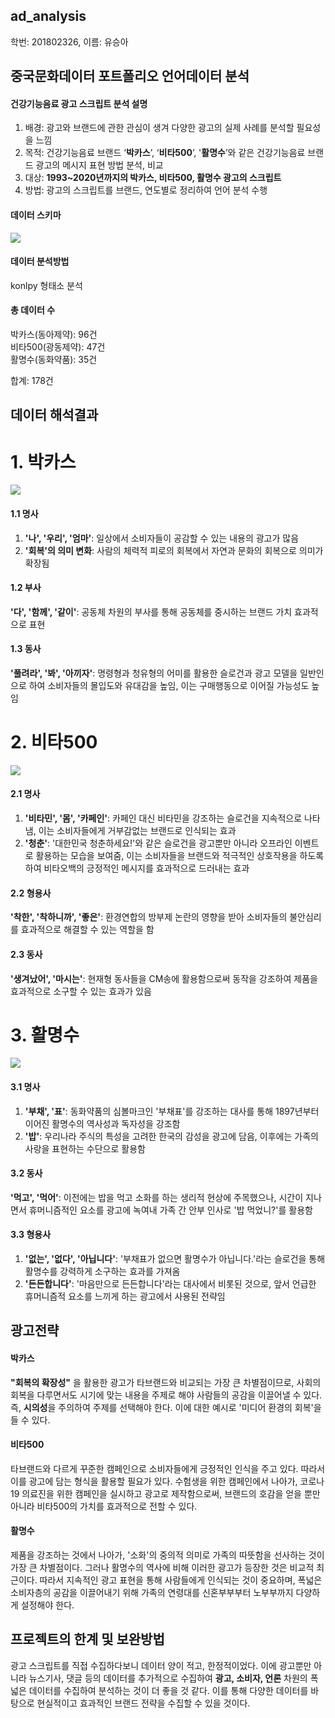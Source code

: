 ## ad_analysis
학번: 201802326, 이름: 유승아

## 중국문화데이터 포트폴리오 언어데이터 분석

#### 건강기능음료 광고 스크립트 분석 설명
1. 배경: 광고와 브랜드에 관한 관심이 생겨 다양한 광고의 실제 사례를 분석할 필요성을 느낌
2. 목적: 건강기능음료 브랜드 ‘**박카스**’, ‘**비타500**’, '**활명수**’와 같은 건강기능음료 브랜드 광고의 메시지 표현 방법 분석, 비교
3. 대상: **1993~2020년까지의 박카스, 비타500, 활명수 광고의 스크립트**
4. 방법: 광고의 스크립트를 브랜드, 연도별로 정리하여 언어 분석 수행

#### 데이터 스키마
<a href='https://ifh.cc/v-spTgMO' target='_blank'><img src='https://ifh.cc/g/spTgMO.png' border='0'></a>

#### 데이터 분석방법
konlpy 형태소 분석

#### 총 데이터 수
박카스(동아제약): 96건    
    비타500(광동제약): 47건    
    활명수(동화약품): 35건

합계: 178건

## 데이터 해석결과
# 1. 박카스
<a href='https://ifh.cc/v-zpcxmD' target='_blank'><img src='https://ifh.cc/g/zpcxmD.jpg' border='0'></a>
#### 1.1 명사
1) **'나', '우리', '엄마'**: 일상에서 소비자들이 공감할 수 있는 내용의 광고가 많음
2) **'회복'의 의미 변화**: 사람의 체력적 피로의 회복에서 자연과 문화의 회복으로 의미가 확장됨
#### 1.2 부사
  **'다', '함께', '같이'**: 공동체 차원의 부사를 통해 공동체를 중시하는 브랜드 가치 효과적으로 표현
#### 1.3 동사
  **'풀려라', '봐', '아끼자'**: 명령형과 청유형의 어미를 활용한 슬로건과 광고 모델을 일반인으로 하여 소비자들의 몰입도와 유대감을 높임, 이는 구매행동으로 이어질 가능성도 높임

# 2. 비타500
<a href='https://ifh.cc/v-WBS4Fz' target='_blank'><img src='https://ifh.cc/g/WBS4Fz.jpg' border='0'></a>
#### 2.1 명사
1) **'비타민', '몸', '카페인'**: 카페인 대신 비타민을 강조하는 슬로건을 지속적으로 나타냄, 이는 소비자들에게 거부감없는 브랜드로 인식되는 효과
2) **'청춘'**: '대한민국 청춘하세요!'와 같은 슬로건을 광고뿐만 아니라 오프라인 이벤트로 활용하는 모습을 보여줌, 이는 소비자들을 브랜드와 적극적인 상호작용을 하도록 하여 비타오백의 긍정적인 메시지를 효과적으로 드러내는 효과
#### 2.2 형용사
**'착한', '착하니까', '좋은'**: 환경연합의 방부제 논란의 영향을 받아 소비자들의 불안심리를 효과적으로 해결할 수 있는 역할을 함
#### 2.3 동사
**'생겨났어', '마시는'**: 현재형 동사들을 CM송에 활용함으로써 동작을 강조하여 제품을 효과적으로 소구할 수 있는 효과가 있음

# 3. 활명수
<a href='https://ifh.cc/v-661NcP' target='_blank'><img src='https://ifh.cc/g/661NcP.jpg' border='0'></a>
#### 3.1 명사
1) **'부채', '표'**: 동화약품의 심볼마크인 '부채표'를 강조하는 대사를 통해 1897년부터 이어진 활명수의 역사성과 독자성을 강조함
2) **'밥'**: 우리나라 주식의 특성을 고려한 한국의 감성을 광고에 담음, 이후에는 가족의 사랑을 표현하는 수단으로 활용함
#### 3.2 동사
**'먹고', '먹어'**: 이전에는 밥을 먹고 소화를 하는 생리적 현상에 주목했으나, 시간이 지나면서 휴머니즘적인 요소를 광고에 녹여내 가족 간 안부 인사로 '밥 먹었니?'를 활용함
#### 3.3 형용사
1) **'없는', '없다', '아닙니다'**: '부채표가 없으면 활명수가 아닙니다.'라는 슬로건을 통해 활명수를 강력하게 소구하는 효과를 가져옴
2) **'든든합니다'**: '마음만으로 든든합니다'라는 대사에서 비롯된 것으로, 앞서 언급한 휴머니즘적 요소를 느끼게 하는 광고에서 사용된 전략임

## 광고전략
#### 박카스
**"회복의 확장성"** 을 활용한 광고가 타브랜드와 비교되는 가장 큰 차별점이므로, 사회의 회복을 다루면서도 시기에 맞는 내용을 주제로 해야 사람들의 공감을 이끌어낼 수 있다.
즉, **시의성**을 주의하여 주제를 선택해야 한다. 이에 대한 예시로 '미디어 환경의 회복'을 들 수 있다.
#### 비타500
타브랜드와 다르게 꾸준한 캠페인으로 소비자들에게 긍정적인 인식을 주고 있다. 따라서 이를 광고에 담는 형식을 활용할 필요가 있다.
수험생을 위한 캠페인에서 나아가, 코로나19 의료진을 위한 캠페인을 실시하고 광고로 제작함으로써, 브랜드의 호감을 얻을 뿐만 아니라 비타500의 가치를 효과적으로 전할 수 있다.
#### 활명수
제품을 강조하는 것에서 나아가, '소화'의 중의적 의미로 가족의 따뜻함을 선사하는 것이 가장 큰 차별점이다.
그러나 활명수의 역사에 비해 이러한 광고가 등장한 것은 비교적 최근이다. 따라서 지속적인 광고 표현을 통해 사람들에게 인식되는 것이 중요하며,
폭넓은 소비자층의 공감을 이끌어내기 위해 가족의 연령대를 신혼부부부터 노부부까지 다양하게 설정해야 한다.

## 프로젝트의 한계 및 보완방법
광고 스크립트를 직접 수집하다보니 데이터 양이 적고, 한정적이었다.
이에 광고뿐만 아니라 뉴스기사, 댓글 등의 데이터를 추가적으로 수집하여 **광고, 소비자, 언론** 차원의 폭넓은 데이터를 수집하여 분석하는 것이 더 좋을 것 같다.
이를 통해 다양한 데이터를 바탕으로 현실적이고 효과적인 브랜드 전략을 수집할 수 있을 것이다.
